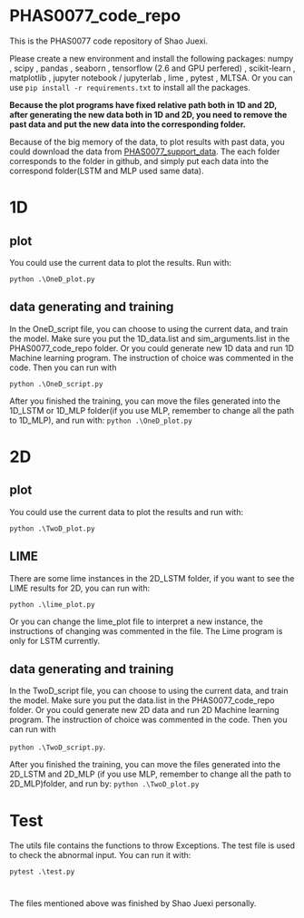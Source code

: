 # PHAS0077_code_repo
This is the PHAS0077 code repository of Shao Juexi.

Please create a new environment and install the following packages:
numpy
, scipy
, pandas
, seaborn
, tensorflow (2.6 and GPU perfered)
, scikit-learn
, matplotlib
, jupyter notebook / jupyterlab
, lime
, pytest
, MLTSA.
Or you can use `pip install -r requirements.txt` to install all the packages.

**Because the plot programs have fixed relative path both in 1D and 2D, after generating the new data both in 1D and 2D, you need to remove the past data and put the new data into the corresponding folder.**

Because of the big memory of the data, to plot results with past data, you could download the data from [PHAS0077_support_data](https://www.dropbox.com/scl/fo/2or413mn5m7e7lqmoxipp/h?dl=0&rlkey=6fzfyihixvqq2po4zk0e2khnq). The each folder corresponds to the folder in github, and simply put each data into the correspond folder(LSTM and MLP used same data).

# 1D
## plot
You could use the current data to plot the results. Run with:

`python .\OneD_plot.py`

## data generating and training
In the OneD_script file, you can choose to using the current data, and train the model. Make sure you put the 1D_data.list and sim_arguments.list in the  PHAS0077_code_repo folder. Or you could generate new 1D data and run 1D Machine learning program. The instruction of choice was commented in the code.
Then you can run with

`python .\OneD_script.py`

After you finished the training, you can move the files generated into the 1D_LSTM or 1D_MLP folder(if you use MLP, remember to change all the path to 1D_MLP), and run with:
`python .\OneD_plot.py`

# 2D
## plot
You could use the current data to plot the results and run with:

`python .\TwoD_plot.py`

## LIME
There are some lime instances in the 2D_LSTM folder, if you want to see the LIME results for 2D,  you can run with:

`python .\lime_plot.py`

Or you can change the lime_plot file to interpret a new instance, the instructions of changing was commented in the file. The Lime program is only for LSTM currently.
## data generating and training
In the TwoD_script file, you can choose to using the current data, and train the model. Make sure you put the data.list in the  PHAS0077_code_repo folder. Or you could generate new 2D data and run 2D Machine learning program. The instruction of choice was commented in the code.
Then you can run with

`python .\TwoD_script.py`.

After you finished the training, you can move the files generated into the 2D_LSTM and 2D_MLP (if you use MLP, remember to change all the path to 2D_MLP)folder, and run by:
`python .\TwoD_plot.py`

# Test
The utils file contains the functions to throw Exceptions.
The test file is used to check the abnormal input. You can run it with:

`pytest .\test.py`
#
The files mentioned above was finished by Shao Juexi personally.
